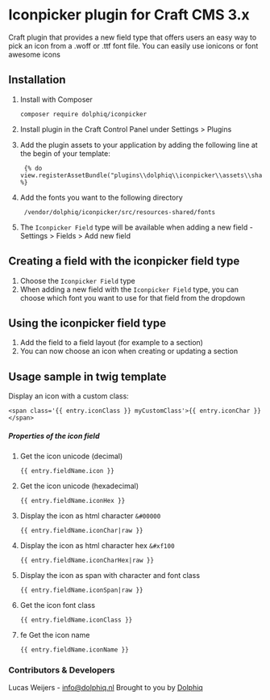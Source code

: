 # Iconpicker plugin for Craft CMS 3.x

Craft plugin that provides a new field type that offers users an easy way to pick an icon from a .woff or .ttf font file.
You can easily use ionicons or font awesome icons

## Installation
1. Install with Composer
    
       composer require dolphiq/iconpicker
       
2. Install plugin in the Craft Control Panel under Settings > Plugins

3. Add the plugin assets to your application by adding the following line at the begin of your template:
        
        {% do view.registerAssetBundle("plugins\\dolphiq\\iconpicker\\assets\\sharedAsset") %}
        
4. Add the fonts you want to the following directory 
        
        /vendor/dolphiq/iconpicker/src/resources-shared/fonts
               
5. The `Iconpicker Field` type will be available when adding a new field - Settings > Fields > Add new field

## Creating a field with the iconpicker field type
1. Choose the `Iconpicker Field` type
2. When adding a new field with the `Iconpicker Field` type, you can choose which font you want to use for that field from the dropdown

## Using the iconpicker field type
1. Add the field to a field layout (for example to a section)
2. You can now choose an icon when creating or updating a section

## Usage sample in twig template

Display an icon with a custom class:

    <span class='{{ entry.iconClass }} myCustomClass'>{{ entry.iconChar }}</span>


##### Properties of the icon field
1. Get the icon unicode (decimal) 
    
       {{ entry.fieldName.icon }}
    
2. Get the icon unicode (hexadecimal) 

       {{ entry.fieldName.iconHex }}
       
3. Display the icon as html character `&#00000`

       {{ entry.fieldName.iconChar|raw }}
       
4. Display the icon as html character hex `&#xf100` 

       {{ entry.fieldName.iconCharHex|raw }}
       
5. Display the icon as span with character and font class 

       {{ entry.fieldName.iconSpan|raw }}
       
6. Get the icon font class 
       
       {{ entry.fieldName.iconClass }}
         
7. fe  Get the icon name 
       
       {{ entry.fieldName.iconName }}


### Contributors & Developers
Lucas Weijers - info@dolphiq.nl
Brought to you by [Dolphiq](Https://dolphiq.nl)
